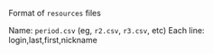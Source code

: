 Format of `resources` files

Name: `period.csv` (eg, `r2.csv`, `r3.csv`, etc)
Each line: login,last,first,nickname
